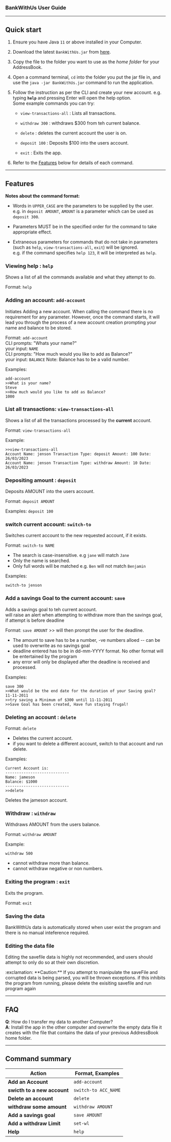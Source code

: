 ### BankWithUs User Guide

--------------------------------------------------------------------------------------------------------------------

## Quick start

1. Ensure you have Java `11` or above installed in your Computer.

1. Download the latest `BankWithUs.jar` from [here](https://github.com/AY2223S2-CS2113-T13-3/tp/releases).

2. Copy the file to the folder you want to use as the _home folder_ for your AddressBook.

3. Open a command terminal, `cd` into the folder you put the jar file in, and use the `java -jar BankWithUs.jar` command to run the application.<br>

4. Follow the instruction as per the CLI and create your new account. e.g. typing **`help`** and pressing Enter will open the help option.<br>
   Some example commands you can try:

    * `view-transactions-all` : Lists all transactions.

    * `withdraw 300` : withdraws $300 from teh current balance.

    * `delete` : deletes the current account the user is on.

    * `deposit 100` : Deposits $100 into the users account.

    * `exit` : Exits the app.

1. Refer to the [Features](#features) below for details of each command.

--------------------------------------------------------------------------------------------------------------------

## Features

<div markdown="block" class="alert alert-info">

**Notes about the command format:**<br>

* Words in `UPPER_CASE` are the parameters to be supplied by the user.<br>
  e.g. in `deposit AMOUNT`, `AMOUNT` is a parameter which can be used as `deposit 300`.

* Parameters MUST be in the specified order for the command to take appropriate effect.<br>


* Extraneous parameters for commands that do not take in parameters (such as `help`, `view-transactions-all`, `exit`) will be ignored.<br>
  e.g. if the command specifies `help 123`, it will be interpreted as `help`.

</div>

### Viewing help : `help`

Shows a list of all the commands available and what they attempt to do.

Format: `help`


### Adding an account: `add-account`

Initiates Adding a new account. When calling the command there is no requirement for any parameter.
However, once the command starts, it will lead you through the process of a new account creation
prompting your name and balance to be stored.

Format: `add-account` <br />
CLI prompts: "Whats your name?" <br />
your input: `NAME` <br />
CLI prompts: "How much would you like to add as Balance?" <br />
your input: `BALANCE` Note: Balance has to be a valid number. <br />


Examples:

```agsl
add-account
>>What is your name?
Steve
>>How much would you like to add as Balance?
1000
```


### List all transactions: `view-transactions-all`

Shows a list of all the transactions processed by the **current** account.

Format: `view-transactions-all`

Example:
```agsl
>>view-transactions-all
Account Name: jenson Transaction Type: deposit Amount: 100 Date: 26/03/2023
Account Name: jenson Transaction Type: withdraw Amount: 10 Date: 26/03/2023
```


### Depositing amount : `deposit`

Deposits AMOUNT into the users account.

Format: `deposit AMOUNT`

Examples:
`deposit 100`

### switch current account: `switch-to`

Switches current account to the new requested account, if it exists.

Format: `switch-to NAME`

* The search is case-insensitive. e.g `jane` will match `Jane`
* Only the name is searched.
* Only full words will be matched e.g. `Ben` will not match `Benjamin`

Examples:
```
switch-to jenson
```


### Add a savings Goal to the current account: `save`

Adds a savings goal to teh current account. <br />
will raise an alert when attempting to withdraw more than the savings goal, if attempt is before deadline

Format: `save AMOUNT` >> will then prompt the user for the deadline.

* The amount to save has to be a number, -ve numbers alloed -- can be used to overwrite as no savings goal
* deadline entered has to be in dd-mm-YYYY format. No other format will be entertained by the program
* any error will only be displayed after the deadline is received and processed.

Examples:
```
save 300
>>What would be the end date for the duration of your Saving goal?
11-11-2011
>>try saving a Minimum of $300 until 11-11-2011
>>Save Goal has been created, Have fun staying frugal!
```

### Deleting an account : `delete`


Format: `delete`

* Deletes the current account.
* if you want to delete a different account, switch to that account and run delete.

Examples:
```
Current Account is:
----------------------------
Name: jameson
Balance: $1000
----------------------------
>>delete
```
Deletes the jameson account.


### Withdraw : `withdraw`

Withdraws AMOUNT from the users balance.

Format: `withdraw AMOUNT`

Example:
```agsl
withdraw 500
```

* cannot withdraw more than balance.
* cannot withdraw negative or non numbers.


### Exiting the program : `exit`

Exits the program.

Format: `exit`

### Saving the data

BankWithUs data is automatically stored when user exist the program and there is no manual inteference required.

### Editing the data file

Editing the savefile data is highly not recommended, and users should attempt to only do so at their own discretion.

<div markdown="span" class="alert alert-warning">:exclamation: **Caution:**
If you attempt to manipulate the saveFile and corrupted data is being parsed, you will be thrown exceptions.
if this inhibits the program from running, please delete the exisiting savefile and run program again
</div>

--------------------------------------------------------------------------------------------------------------------

## FAQ

**Q**: How do I transfer my data to another Computer?<br>
**A**: Install the app in the other computer and overwrite the empty data file it creates with the file that contains the data of your previous AddressBook home folder.

--------------------------------------------------------------------------------------------------------------------

## Command summary

| Action                      | Format, Examples     |
|-----------------------------|----------------------|
| **Add an Account**          | `add-account`        |
| **swicth to a new account** | `switch-to ACC_NAME` |
| **Delete an account**       | `delete`             |
| **withdraw some amount**    | `withdraw AMOUNT`    |
| **Add a savings goal**      | `save AMOUNT`        |
| **Add a withdraw Limit**    | `set-wl`             |
| **Help**                    | `help`               |